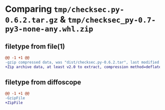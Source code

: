 # Comparing `tmp/checksec.py-0.6.2.tar.gz` & `tmp/checksec_py-0.7-py3-none-any.whl.zip`

## filetype from file(1)

```diff
@@ -1 +1 @@
-gzip compressed data, was "dist/checksec.py-0.6.2.tar", last modified: Wed Oct 13 21:49:49 2021, max compression
+Zip archive data, at least v2.0 to extract, compression method=deflate
```

## filetype from diffoscope

```diff
@@ -1 +1 @@
-GzipFile
+ZipFile
```

